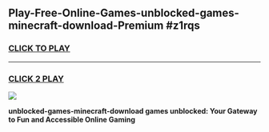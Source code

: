 
## Play-Free-Online-Games-unblocked-games-minecraft-download-Premium #z1rqs
<h3>
<a href="https://premium.freeplayer.one?title=unblocked-games-minecraft-download&ref=8M">CLICK TO PLAY</a></h3>
<hr>

<h3>
<a href="https://premium.freeplayer.one?title=unblocked-games-minecraft-download&ref=8M">CLICK 2 PLAY</a>
  
</h3>

<a href="https://premium.freeplayer.one?title=unblocked-games-minecraft-download&ref=8M"><img src="https://clearcache.store/games.png"></a>


**unblocked-games-minecraft-download games unblocked: Your Gateway to Fun and Accessible Online Gaming**
